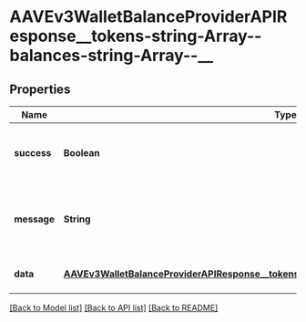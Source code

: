 # AAVEv3WalletBalanceProviderAPIResponse__tokens-string-Array--balances-string-Array--__
## Properties

| Name | Type | Description | Notes |
|------------ | ------------- | ------------- | -------------|
| **success** | **Boolean** | Indicates whether the API call was successful. | [default to null] |
| **message** | **String** | A message providing additional information about the API call. | [default to null] |
| **data** | [**AAVEv3WalletBalanceProviderAPIResponse__tokens_string_Array__balances_string_Array_____data**](AAVEv3WalletBalanceProviderAPIResponse__tokens_string_Array__balances_string_Array_____data.md) |  | [optional] [default to null] |

[[Back to Model list]](../README.md#documentation-for-models) [[Back to API list]](../README.md#documentation-for-api-endpoints) [[Back to README]](../README.md)

